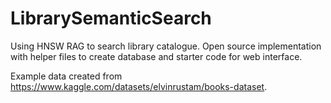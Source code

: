# LibrarySemanticSearch
Using HNSW RAG to search library catalogue. Open source implementation with helper files to create database and starter code for web interface.

Example data created from https://www.kaggle.com/datasets/elvinrustam/books-dataset.
